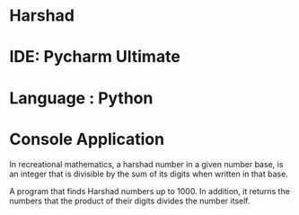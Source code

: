 # Harshad

# IDE: Pycharm Ultimate

# Language : Python

# Console Application

In recreational mathematics, a harshad number in a given number base, is an integer that is divisible by the sum of its digits when written in that base.

A program that finds Harshad numbers up to 1000. In addition, it returns the numbers that the product of their digits divides the number itself.
